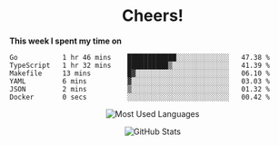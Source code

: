 <h1 align="center">Cheers!</h1>

**This week I spent my time on**
<!--START_SECTION:waka-->

```text
Go           1 hr 46 mins    ████████████░░░░░░░░░░░░░   47.38 %
TypeScript   1 hr 32 mins    ██████████▒░░░░░░░░░░░░░░   41.39 %
Makefile     13 mins         █▓░░░░░░░░░░░░░░░░░░░░░░░   06.10 %
YAML         6 mins          ▓░░░░░░░░░░░░░░░░░░░░░░░░   03.03 %
JSON         2 mins          ▒░░░░░░░░░░░░░░░░░░░░░░░░   01.32 %
Docker       0 secs          ░░░░░░░░░░░░░░░░░░░░░░░░░   00.42 %
```

<!--END_SECTION:waka-->

<p align="center"><img src="https://github-readme-stats.vercel.app/api/top-langs/?username=thnkrn&layout=compact&hide=html&theme=tokyonight" alt="Most Used Languages" /></p>

<p align="center"><img src="https://github-readme-stats.vercel.app/api?username=thnkrn&show_icons=true&count_private=true&theme=tokyonight" alt="GitHub Stats" /></p>

<!-- <p align="center"><a href="https://wakatime.com"><img src="https://wakatime.com/share/@thnkrn/40092326-d1bd-471b-89da-9a7c63939402.png" /></p>
 -->
